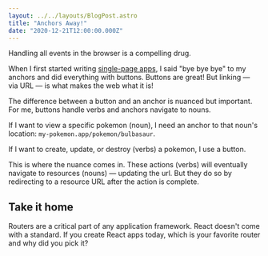 ```yaml
---
layout: ../../layouts/BlogPost.astro
title: "Anchors Away!"
date: "2020-12-21T12:00:00.000Z"
---
```


Handling all events in the browser is a compelling drug.

When I first started writing [single-page apps](https://en.wikipedia.org/wiki/Single-page_application), I said "bye bye bye" to my anchors and did everything with buttons. Buttons are great! But linking — via URL — is what makes the web what it is!

The difference between a button and an anchor is nuanced but important. For me, buttons handle verbs and anchors navigate to nouns.

If I want to view a specific pokemon (noun), I need an anchor to that noun's location: `my-pokemon.app/pokemon/bulbasaur`.

If I want to create, update, or destroy (verbs) a pokemon, I use a button.

This is where the nuance comes in. These actions (verbs) will eventually navigate to resources (nouns) — updating the url. But they do so by redirecting to a resource URL after the action is complete.

## Take it home

Routers are a critical part of any application framework. React doesn't come with a standard. If you create React apps today, which is your favorite router and why did you pick it?
